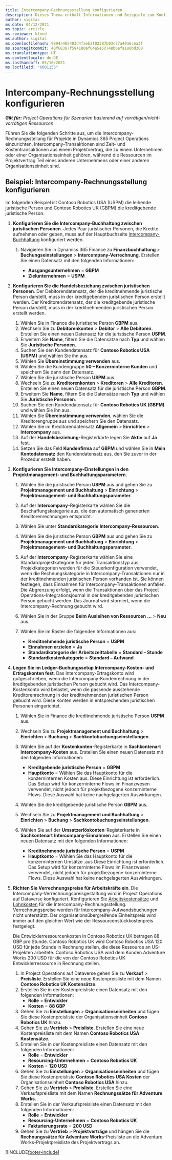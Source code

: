 ```yaml
---
title: Intercompany-Rechnungsstellung konfigurieren
description: Dieses Thema enthält Informationen und Beispiele zum Konfigurieren der Intercompany-Rechnungsstellung für Projekte.
author: sigitac
ms.date: 04/12/2021
ms.topic: article
ms.reviewer: kfend
ms.author: sigitac
ms.openlocfilehash: 9894a405403d4faeb2f02387b03c77a40a6cea3f
ms.sourcegitcommit: 40f68387f594180af64a5e5c748b6efa188bd300
ms.translationtype: HT
ms.contentlocale: de-DE
ms.lasthandoff: 05/10/2021
ms.locfileid: "6001155"
---
```

# <a name="configure-intercompany-invoicing"></a>Intercompany-Rechnungsstellung konfigurieren

_**Gilt für:** Project Operations für Szenarien basierend auf vorrätigen/nicht-vorrätigen Ressourcen_

Führen Sie die folgenden Schritte aus, um die Intercompany-Rechnungsstellung für Projekte in Dynamics 365 Project Operations einzurichten. Intercompany-Transaktionen sind Zeit- und Kostentransaktionen aus einem Projektvertrag, die zu einem Unternehmen oder einer Organisationseinheit gehören, während die Ressourcen im Projektvertrag Teil eines anderen Unternehmens oder einer anderen Organisationseinheit sind.

## <a name="example-configure-intercompany-invoicing"></a>Beispiel: Intercompany-Rechnungsstellung konfigurieren

Im folgenden Beispiel ist Contoso Robotics USA (USPM) die leihende juristische Person und Contoso Robotics UK (GBPM) die kreditgebende juristische Person. 

1. **Konfigurieren Sie die Intercompany-Buchhaltung zwischen juristischen Personen**. Jedes Paar juristischer Personen, die Kredite aufnehmen oder geben, muss auf der Hauptbuchseite [Intercompany-Buchhaltung](/dynamics365/finance/general-ledger/intercompany-accounting-setup) konfiguriert werden.
    
    1. Navigieren Sie in Dynamics 365 Finance zu **Finanzbuchhaltung** > **Buchungseinstellungen** > **Intercompany-Verrechnung**. Erstellen Sie einen Datensatz mit den folgenden Informationen:

        - **Ausgangsunternehmen** = **GBPM**
        - **Zielunternehmen** = **USPM**

2. **Konfigurieren Sie die Handelsbeziehung zwischen juristischen Personen**. Der Debitorendatensatz, der die kreditnehmende juristische Person darstellt, muss in der kreditgebenden juristischen Person erstellt werden. Der Kreditorendatensatz, der die kreditgebende juristische Person darstellt, muss in der kreditnehmenden juristischen Person erstellt werden.

     1. Wählen Sie in Finance die juristische Person **GBPM** aus.
     2. Wechseln Sie zu **Debitorenkonten** > **Debitor** > **Alle Debitoren**. Erstellen Sie einen neuen Datensatz für die juristische Person **USPM**.
     3. Erweitern Sie **Name**, filtern Sie die Datensätze nach **Typ** und wählen Sie **Juristische Personen**. 
     4. Suchen Sie den Kundendatensatz für **Contoso Robotics USA (USPM)** und wählen Sie ihn aus.
     5. Wählen Sie **Übereinstimmung verwenden** aus. 
     6. Wählen Sie die Kundengruppe **50 – Konzerninterne Kunden** und speichern Sie dann den Datensatz.
     7. Wählen Sie die juristische Person **USPM** aus.
     8. Wechseln Sie zu **Kreditorenkonten** > **Kreditoren** > **Alle Kreditoren**. Erstellen Sie einen neuen Datensatz für die juristische Person **GBPM**.
     9. Erweitern Sie **Name**, filtern Sie die Datensätze nach **Typ** und wählen Sie **Juristische Personen**. 
     10. Suchen Sie den Kundendatensatz für **Contoso Robotics UK (GBPM)** und wählen Sie ihn aus.
     11. Wählen Sie **Übereinstimmung verwenden**, wählen Sie die Kreditorengruppe aus und speichern Sie den Datensatz.
     12. Wählen Sie im Kreditorendatensatz **Allgemein** > **Einrichten** > **Intercompany** aus.
     13. Auf der **Handelsbeziehung**-Registerkarte legen Sie **Aktiv** auf **Ja** fest.
     14. Setzen Sie das Feld **Kundenfirma** auf **GBPM** und wählen Sie in **Mein Kontodatensatz** den Kundendatensatz aus, den Sie zuvor in der Prozedur erstellt haben.

3. **Konfigurieren Sie Intercompany-Einstellungen in den Projektmanagement- und Buchhaltungsparametern**. 

    1. Wählen Sie die juristische Person **USPM** aus und gehen Sie zu **Projektmanagement und Buchhaltung** > **Einrichtung** > **Projektmanagement- und Buchhaltungsparameter**.
    2. Auf der **Intercompany**-Registerkarte wählen Sie die Beschaffungskategorie aus, die den automatisch generierten Kreditorenrechnungen entspricht.
    3. Wählen Sie unter **Standardkategorie** **Intercompany-Ressourcen**.
    4. Wählen Sie die juristische Person **GBPM** aus und gehen Sie zu **Projektmanagement und Buchhaltung** > **Einrichtung** > **Projektmanagement- und Buchhaltungsparameter**.
    5. Auf der **Intercompany**-Registerkarte wählen Sie eine Standardprojektkategorie für jeden Transaktionstyp aus. Projektkategorien werden für die Steuerkonfiguration verwendet, wenn die Rechnungskategorie in Intercompany-Transaktionen nur in der kreditnehmenden juristischen Person vorhanden ist. Sie können festlegen, dass Einnahmen für Intercompany-Transaktionen anfallen. Die Abgrenzung erfolgt, wenn die Transaktionen über das Project Operations-Integrationsjournal in der kreditgebenden juristischen Person gebucht werden. Das Journal wird storniert, wenn die Intercompany-Rechnung gebucht wird.
    6. Wählen Sie in der Gruppe **Beim Ausleihen von Ressourcen** **...** > **Neu** aus. 
    7. Wählen Sie im Raster die folgenden Informationen aus:

          - **Kreditnehmende juristische Person** = **USPM**
          - **Einnahmen erzielen** = **Ja**
          - **Standardkategorie der Arbeitszeittabelle** = **Standard – Stunde**
          - **Standardkostenkategorie** = **Standard – Aufwand**

4. **Legen Sie im Ledger-Buchungssetup Intercompany-Kosten- und Ertragskonten fest**. Das Intercompany-Ertragskonto wird gutgeschrieben, wenn die Intercompany-Kundenrechnung in der kreditgebenden juristischen Person gebucht wird. Das Intercompany-Kostenkonto wird belastet, wenn die passende ausstehende Kreditorenrechnung in der kreditnehmenden juristischen Person gebucht wird. Diese Konten werden in entsprechenden juristischen Personen eingerichtet. 
      
     1. Wählen Sie in Finance die kreditnehmende juristische Person **USPM** aus. 
     2. Wechseln Sie zu **Projektmanagement und Buchhaltung** > **Einrichten** > **Buchung** > **Sachkontobuchungseinstellungen**. 
     3. Wählen Sie auf der **Kostenkonten**-Registerkarte in **Sachkontenart** **Intercompany-Kosten** aus. Erstellen Sie einen neuen Datensatz mit den folgenden Informationen:
      
        - **Kreditgebende juristische Person** = **GBPM**
        - **Hauptkonto** = Wählen Sie das Hauptkonto für die konzerninternen Kosten aus. Diese Einrichtung ist erforderlich. Das Setup wird für konzerninterne Flows im Finanzwesen verwendet, nicht jedoch für projektbezogene konzerninterne Flows. Diese Auswahl hat keine nachgelagerten Auswirkungen. 
        
     4. Wählen Sie die kreditgebende juristische Person **GBPM** aus. 
     5. Wechseln Sie zu **Projektmanagement und Buchhaltung** > **Einrichten** > **Buchung** > **Sachkontobuchungseinstellungen**. 
     6. Wählen Sie auf der **Umsatzerlöskonten**-Registerkarte in **Sachkontenart** **Intercompany-Einnahmen** aus. Erstellen Sie einen neuen Datensatz mit den folgenden Informationen:

        - **Kreditnehmende juristische Person** = **USPM**
        - **Hauptkonto** = Wählen Sie das Hauptkonto für die konzerninternen Umsätze .aus Diese Einrichtung ist erforderlich. Das Setup wird für konzerninterne Flows im Finanzwesen verwendet, nicht jedoch für projektbezogene konzerninterne Flows. Diese Auswahl hat keine nachgelagerten Auswirkungen. 

5. **Richten Sie Verrechnungspreise für Arbeitskräfte ein**. Die Intercompany-Verrechnungspreisgestaltung wird in Project Operations auf Dataverse konfiguriert. Konfigurieren Sie [Arbeitskostensätze](../pricing-costing/set-up-labor-cost-rate.md#transfer-pricing-and-costs-for-resources-outside-of-your-division-or-legal-entity) und [Lohnkosten](../pricing-costing/set-up-labor-bill-rate.md#transfer-pricing-or-set-up-bill-rates-for-resources-from-other-organizational-units-or-divisions) für die Intercompany-Rechnungsstellung. Verrechnungspreise werden für Intercompany-Aufwandsbuchungen nicht unterstützt. Der organisationsübergreifende Einheitspreis wird immer auf den gleichen Wert wie der Ressourcenstückkostenpreis festgelegt.

      Die Entwicklerressourcenkosten in Contoso Robotics UK betragen 88 GBP pro Stunde. Contoso Robotics UK wird Contoso Robotics USA 120 USD für jede Stunde in Rechnung stellen, die diese Ressource an US-Projekten arbeitete. Contoso Robotics USA wird dem Kunden Adventure Works 200 USD für die von der Contoso Robotics UK Entwicklerressource in Rechnung stellen.

      1. In Project Operations auf Dataverse gehen Sie zu **Verkauf** > **Preisliste**. Erstellen Sie eine neue Kostenpreisliste mit dem Namen **Contoso Robotics UK Kostensätze**. 
      2. Erstellen Sie in der Kostenpreisliste einen Datensatz mit den folgenden Informationen:
         - **Rolle** = **Entwickler**
         - **Kosten** = **88 GBP**
      3. Gehen Sie zu **Einstellungen** > **Organisationseinheiten** und fügen Sie diese Kostenpreisliste der Organisationseinheit **Contoso Robotics UK** hinzu.
      4. Gehen Sie zu **Vertrieb** > **Preisliste**. Erstellen Sie eine neue Kostenpreisliste mit dem Namen **Contoso Robotics USA Kostensätze**. 
      5. Erstellen Sie in der Kostenpreisliste einen Datensatz mit den folgenden Informationen:
          - **Rolle** = **Entwickler**
          - **Resourcing-Unternehmen** = **Contoso Robotics UK**
          - **Kosten** = **120 USD**
      6. Gehen Sie zu **Einstellungen** > **Organisationseinheiten** und fügen Sie diese Kostenpreisliste **Contoso Robotics USA Kosten** der Organisationseinheit **Contoso Robotics USA** hinzu.
      7. Gehen Sie zu **Vertrieb** > **Preisliste**. Erstellen Sie eine Verkaufspreisliste mit dem Namen **Rechnungssätze für Adventure Works**. 
      8. Erstellen Sie in der Verkaufspreisliste einen Datensatz mit den folgenden Informationen:
          - **Rolle** = **Entwickler**
          - **Resourcing-Unternehmen** = **Contoso Robotics UK**
          - **Fakturierungsrate** = **200 USD**
      9. Gehen Sie zu **Vertrieb** > **Projektverträge** und hängen Sie die **Rechnungssätze für Adventure Works**-Preisliste an die Adventure Works-Projektpreisliste des Projektvertrags an.


[!INCLUDE[footer-include](../includes/footer-banner.md)]
